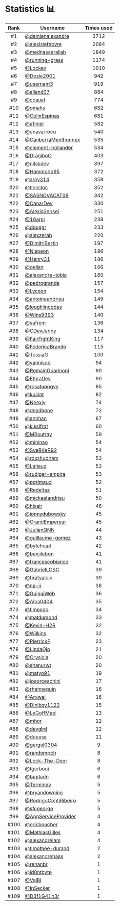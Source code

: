 # Statistics 📊

|Rank|Username|Times used|
:--------:|--------|:--------:|
|#1|[@damienalexandre](https://github.com/damienalexandre)|3712|
|#2|[@alexislefebvre](https://github.com/alexislefebvre)|2084|
|#3|[@mednasserallah](https://github.com/mednasserallah)|1849|
|#4|[@running-grass](https://github.com/running-grass)|1174|
|#5|[@Lockev](https://github.com/Lockev)|1010|
|#6|[@Dozie2001](https://github.com/Dozie2001)|942|
|#7|[@usernam3](https://github.com/usernam3)|919|
|#8|[@alland07](https://github.com/alland07)|884|
|#9|[@ccauet](https://github.com/ccauet)|774|
|#10|[@omahs](https://github.com/omahs)|682|
|#11|[@ColinEspinas](https://github.com/ColinEspinas)|681|
|#12|[@afiniel](https://github.com/afiniel)|582|
|#13|[@enavarrocu](https://github.com/enavarrocu)|540|
|#14|[@CanberraMenthonnex](https://github.com/CanberraMenthonnex)|535|
|#15|[@clement-hollander](https://github.com/clement-hollander)|534|
|#16|[@DragiboO](https://github.com/DragiboO)|403|
|#17|[@nilsbdev](https://github.com/nilsbdev)|397|
|#18|[@Hammond95](https://github.com/Hammond95)|372|
|#19|[@aroy314](https://github.com/aroy314)|358|
|#20|[@tlenclos](https://github.com/tlenclos)|352|
|#21|[@SASNOVACAT08](https://github.com/SASNOVACAT08)|342|
|#22|[@CanarDev](https://github.com/CanarDev)|330|
|#23|[@AlexisSensei](https://github.com/AlexisSensei)|251|
|#24|[@16arpi](https://github.com/16arpi)|238|
|#25|[@douggr](https://github.com/douggr)|233|
|#26|[@alexzerah](https://github.com/alexzerah)|220|
|#27|[@DimitriBertin](https://github.com/DimitriBertin)|197|
|#28|[@Nispeon](https://github.com/Nispeon)|196|
|#29|[@Henry31](https://github.com/Henry31)|186|
|#30|[@oellan](https://github.com/oellan)|166|
|#31|[@alexandre-tobia](https://github.com/alexandre-tobia)|160|
|#32|[@pedrogrande](https://github.com/pedrogrande)|157|
|#33|[@Lycoon](https://github.com/Lycoon)|154|
|#34|[@antoineandrieu](https://github.com/antoineandrieu)|149|
|#35|[@loughlincodes](https://github.com/loughlincodes)|144|
|#36|[@Wins9393](https://github.com/Wins9393)|140|
|#37|[@safrem](https://github.com/safrem)|136|
|#38|[@CDevJenny](https://github.com/CDevJenny)|134|
|#39|[@FairFightKing](https://github.com/FairFightKing)|117|
|#40|[@FedericaBrando](https://github.com/FedericaBrando)|115|
|#41|[@TessiaG](https://github.com/TessiaG)|100|
|#42|[@yannisoo](https://github.com/yannisoo)|94|
|#43|[@RomainGuarinoni](https://github.com/RomainGuarinoni)|90|
|#44|[@EthraDev](https://github.com/EthraDev)|90|
|#45|[@rosatuongvy](https://github.com/rosatuongvy)|85|
|#46|[@kucint](https://github.com/kucint)|82|
|#47|[@Neexly](https://github.com/Neexly)|74|
|#48|[@deadbone](https://github.com/deadbone)|72|
|#49|[@annhan](https://github.com/annhan)|67|
|#50|[@kissifrot](https://github.com/kissifrot)|60|
|#51|[@MBoutray](https://github.com/MBoutray)|59|
|#52|[@mininao](https://github.com/mininao)|54|
|#53|[@SveRKeR92](https://github.com/SveRKeR92)|54|
|#54|[@rdxshubham](https://github.com/rdxshubham)|53|
|#55|[@Laiteux](https://github.com/Laiteux)|53|
|#56|[@rudiger-empira](https://github.com/rudiger-empira)|53|
|#57|[@pgrimaud](https://github.com/pgrimaud)|52|
|#58|[@Redeltaz](https://github.com/Redeltaz)|51|
|#59|[@mickaelandrieu](https://github.com/mickaelandrieu)|50|
|#60|[@hixair](https://github.com/hixair)|46|
|#61|[@jonnydubowsky](https://github.com/jonnydubowsky)|45|
|#62|[@GrandEmpereur](https://github.com/GrandEmpereur)|45|
|#63|[@JulienQNN](https://github.com/JulienQNN)|44|
|#64|[@guillaume-gomez](https://github.com/guillaume-gomez)|43|
|#65|[@bytehead](https://github.com/bytehead)|42|
|#66|[@benjilebon](https://github.com/benjilebon)|41|
|#67|[@francescobianco](https://github.com/francescobianco)|41|
|#68|[@GabrielLCSC](https://github.com/GabrielLCSC)|39|
|#69|[@firatyalcin](https://github.com/firatyalcin)|39|
|#70|[@na-ji](https://github.com/na-ji)|38|
|#71|[@GuiguiWeb](https://github.com/GuiguiWeb)|36|
|#72|[@Alba0404](https://github.com/Alba0404)|35|
|#73|[@timoogo](https://github.com/timoogo)|34|
|#74|[@matdumond](https://github.com/matdumond)|33|
|#75|[@Kevin-H2R](https://github.com/Kevin-H2R)|32|
|#76|[@Wilkins](https://github.com/Wilkins)|32|
|#77|[@PierrickP](https://github.com/PierrickP)|23|
|#78|[@LindaOjo](https://github.com/LindaOjo)|21|
|#79|[@Crysicia](https://github.com/Crysicia)|20|
|#80|[@shanurwt](https://github.com/shanurwt)|20|
|#81|[@matyo91](https://github.com/matyo91)|19|
|#82|[@joaorceschini](https://github.com/joaorceschini)|17|
|#83|[@rhannequin](https://github.com/rhannequin)|16|
|#84|[@Arxwel](https://github.com/Arxwel)|16|
|#85|[@Diniboy1123](https://github.com/Diniboy1123)|15|
|#86|[@LeGoffMael](https://github.com/LeGoffMael)|13|
|#87|[@mhor](https://github.com/mhor)|12|
|#88|[@devglrd](https://github.com/devglrd)|12|
|#89|[@duuusa](https://github.com/duuusa)|11|
|#90|[@gergel0304](https://github.com/gergel0304)|9|
|#91|[@randompch](https://github.com/randompch)|8|
|#92|[@Lock-The-Door](https://github.com/Lock-The-Door)|8|
|#93|[@tgerboui](https://github.com/tgerboui)|6|
|#94|[@baptadn](https://github.com/baptadn)|6|
|#95|[@Terminev](https://github.com/Terminev)|5|
|#96|[@bryandowning](https://github.com/bryandowning)|5|
|#97|[@RodrigoContiRibeiro](https://github.com/RodrigoContiRibeiro)|5|
|#98|[@sfcgeorge](https://github.com/sfcgeorge)|5|
|#99|[@AppServiceProvider](https://github.com/AppServiceProvider)|4|
|#100|[@ericboucher](https://github.com/ericboucher)|4|
|#101|[@MathiasGilles](https://github.com/MathiasGilles)|4|
|#102|[@alexandrelam](https://github.com/alexandrelam)|4|
|#103|[@timothee-durand](https://github.com/timothee-durand)|2|
|#104|[@alexandrehaas](https://github.com/alexandrehaas)|2|
|#105|[@renanbr](https://github.com/renanbr)|1|
|#106|[@id0ntbyte](https://github.com/id0ntbyte)|1|
|#107|[@ValBl](https://github.com/ValBl)|1|
|#108|[@InSecker](https://github.com/InSecker)|1|
|#109|[@D3f1G41n3r](https://github.com/D3f1G41n3r)|1|
